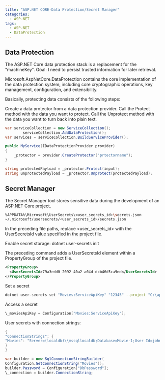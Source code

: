 ```yaml
---
title: "ASP.NET CORE-Data Protection/Secret Manager"
categories:
  - ASP.NET
tags:
  - ASP.NET
  - DataProtection
---
```


## Data Protection

The ASP.NET Core data protection stack is a replacement for the "machineKey".
Goal: I need to persist trusted information for later retrieval.

Microsoft.AspNetCore.DataProtection contains the core implementation of the data protection system, including core cryptographic operations, key management, configuration, and extensibility.

Basically, protecting data consists of the following steps:

Create a data protector from a data protection provider.
Call the Protect method with the data you want to protect.
Call the Unprotect method with the data you want to turn back into plain text.

```csharp
var serviceCollection = new ServiceCollection();
        serviceCollection.AddDataProtection();
var services = serviceCollection.BuildServiceProvider();

public MyService(IDataProtectionProvider provider)
{
    _protector = provider.CreateProtector("prtectorname");
}

string protectedPayload = _protector.Protect(input);
string unprotectedPayload = _protector.Unprotect(protectedPayload);

```

## Secret Manager

The Secret Manager tool stores sensitive data during the development of an ASP.NET Core project.

```sh
%APPDATA%\Microsoft\UserSecrets\<user_secrets_id>\secrets.json
~/.microsoft/usersecrets/<user_secrets_id>/secrets.json
```

In the preceding file paths, replace <user_secrets_id> with the UserSecretsId value specified in the project file.

Enable secret storage:
dotnet user-secrets init

The preceding command adds a UserSecretsId element within a PropertyGroup of the project file.

```xml
<PropertyGroup>
  <UserSecretsId>79a3edd0-2092-40a2-a04d-dcb46d5ca9ed</UserSecretsId>
</PropertyGroup>
```

Set a secret

```sh
dotnet user-secrets set "Movies:ServiceApiKey" "12345" --project "C:\apps\WebApp1\src\WebApp1"
```

Access a secret

```csharp
\_moviesApiKey = Configuration["Movies:ServiceApiKey"];
```

User secrets with connection strings:

```csharp
{
"ConnectionStrings": {
"Movies": "Server=(localdb)\\mssqllocaldb;Database=Movie-1;User Id=johndoe;MultipleActiveResultSets=true"
}
}

var builder = new SqlConnectionStringBuilder(
Configuration.GetConnectionString("Movies"));
builder.Password = Configuration["DbPassword"];
\_connection = builder.ConnectionString;
```
